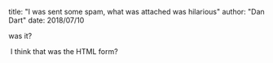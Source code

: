 title: "I was sent some spam, what was attached was hilarious"
author: "Dan Dart"
date: 2018/07/10

was it?

&nbsp;I think that was the HTML form?

